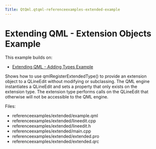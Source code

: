 ```yaml
---
Title: QtQml.qtqml-referenceexamples-extended-example
---
```

        
Extending QML - Extension Objects Example
=========================================

<span class="subtitle"></span>
<span id="details"></span>
This example builds on:

-   [Extending QML - Adding Types Example](https://developer.ubuntu.comapps/qml/sdk-15.04.3/QtQml.referenceexamples-adding/)

Shows how to use qmlRegisterExtendedType() to provide an extension object to a QLineEdit without modifying or subclassing. The QML engine instantiates a QLineEdit and sets a property that only exists on the extension type. The extension type performs calls on the QLineEdit that otherwise will not be accessible to the QML engine.

Files:

-   referenceexamples/extended/example.qml
-   referenceexamples/extended/lineedit.cpp
-   referenceexamples/extended/lineedit.h
-   referenceexamples/extended/main.cpp
-   referenceexamples/extended/extended.pro
-   referenceexamples/extended/extended.qrc

